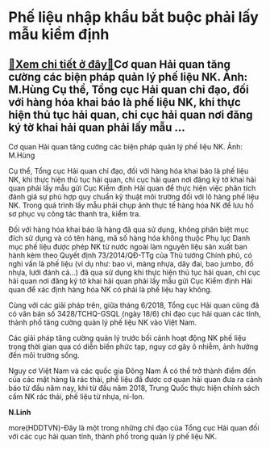 Phế liệu nhập khẩu bắt buộc phải lấy mẫu kiểm định
==================================================

[:gift:Xem chi tiết ở đây:gift:](https://hddtvn.com/phe-lieu-nhap-khau-bat-buoc-phai-lay-mau-kiem-dinh/)Cơ quan Hải quan tăng cường các biện pháp quản lý phế liệu NK. Ảnh: M.Hùng Cụ thể, Tổng cục Hải quan chỉ đạo, đối với hàng hóa khai báo là phế liệu NK, khi thực hiện thủ tục hải quan, chi cục hải quan nơi đăng ký tờ khai hải quan phải lấy mẫu …
----------------------------------------------------------------------------------------------------------------------------------------------------------------------------------------------------------------------------------------------------







 






 Cơ quan Hải quan tăng cường các biện pháp quản lý phế liệu NK. Ảnh: M.Hùng 


Cụ thể, Tổng cục Hải quan chỉ đạo, đối với hàng hóa khai báo là phế liệu NK, khi thực hiện thủ tục hải quan, chi cục hải quan nơi đăng ký tờ khai hải quan phải lấy mẫu gửi Cục Kiểm định Hải quan để thực hiện việc phân tích đánh giá sự phù hợp quy chuẩn kỹ thuật môi trường đối với lô hàng phế liệu NK. Trong quá trình lấy mẫu phải chụp ảnh thực tế hàng hóa NK để lưu hồ sơ phục vụ công tác thanh tra, kiểm tra.


 Đối với hàng hóa khai báo là hàng đã qua sử dụng, không phân biệt mục đích sử dụng và có tên hàng, mã số hàng hóa không thuộc Phụ lục Danh mục phế liệu được phép NK từ nước ngoài làm nguyên liệu sản xuất ban hành kèm theo Quyết định 73/2014/QĐ-TTg của Thủ tướng Chính phủ, có nghi vấn là phế liệu (ví dụ như: bao vì, màng nhựa, dây đai, bao jumbo, đồ nhựa, lưới đánh cá…) đã qua sử dụng khi thực hiện thủ tục hải quan, chi cục hải quan nơi đăng ký tờ khai hải quan phải lấy mẫu gửi Cục Kiểm định Hải quan để xác định hàng hóa NK có phải là phế liệu hay không.


 Cùng với các giải pháp trên, giữa tháng 6/2018, Tổng cục Hải quan cũng đã có văn bản số 3428/TCHQ-GSQL (ngày 18/6) chỉ đạo cục hải quan các tỉnh, thành phố tăng cường quản lý phế liệu NK vào Việt Nam.


 Các giải pháp tăng cường quản lý trước bối cảnh hoạt động NK phế liệu trong thời gian qua có diễn biến phức tạp, nguy cơ gây ô nhiễm, ảnh hưởng đến môi trường sống. 


 Nguy cơ Việt Nam và các quốc gia Đông Nam Á có thể trở thành điểm đến của các mặt hàng là rác thải, phế liệu đã được cơ quan hải quan đưa ra cảnh báo từ đầu năm nay, khi từ đầu năm 2018, Trung Quốc thực hiện chính sách cấm NK rác thải, phế liệu từ nhựa, ni-lon.






**N.Linh**



more(HDDTVN)-Đây là một trong những chỉ đạo của Tổng cục Hải quan đối với các cục hải quan tỉnh, thành phố trong quản lý phế liệu NK.

